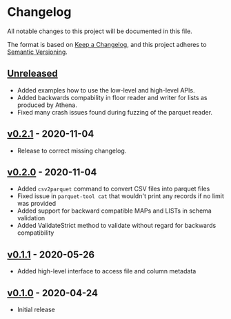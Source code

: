 # Changelog

All notable changes to this project will be documented in this file.

The format is based on [Keep a Changelog](https://keepachangelog.com/en/1.0.0/),
and this project adheres to [Semantic Versioning](https://semver.org/spec/v2.0.0.html).

## [Unreleased]
- Added examples how to use the low-level and high-level APIs.
- Added backwards compability in floor reader and writer for lists as produced by Athena.
- Fixed many crash issues found during fuzzing of the parquet reader.

## [v0.2.1] - 2020-11-04
- Release to correct missing changelog.

## [v0.2.0] - 2020-11-04
- Added `csv2parquet` command to convert CSV files into parquet files
- Fixed issue in `parquet-tool cat` that wouldn't print any records if no limit was provided
- Added support for backward compatible MAPs and LISTs in schema validation
- Added ValidateStrict method to validate without regard for backwards compatibility

## [v0.1.1] - 2020-05-26
- Added high-level interface to access file and column metadata

## [v0.1.0] - 2020-04-24
- Initial release

[Unreleased]: https://github.com/fraugster/parquet-go/compare/v0.2.1...HEAD
[v0.2.1]: https://github.com/fraugster/parquet-go/releases/tag/v0.2.1
[v0.2.0]: https://github.com/fraugster/parquet-go/releases/tag/v0.2.0
[v0.1.1]: https://github.com/fraugster/parquet-go/releases/tag/v0.1.1
[v0.1.0]: https://github.com/fraugster/parquet-go/releases/tag/v0.1.0
